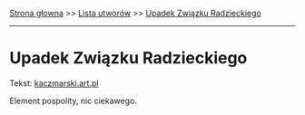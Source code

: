 [Strona głowna](../index.md) >> [Lista utworów](../list.md) >> [Upadek Związku Radzieckiego](615.md)

---

# Upadek Związku Radzieckiego

Tekst: [kaczmarski.art.pl](https://www.kaczmarski.art.pl/tworczosc/wiersze/upadek-zwiazku-radzieckiego/)

Element pospolity, nic ciekawego.